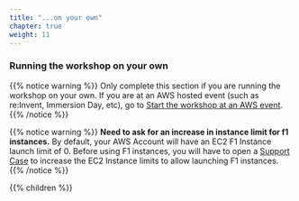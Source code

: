 ```yaml
---
title: "...on your own"
chapter: true
weight: 11
---
```


### Running the workshop on your own


{{% notice warning %}}
Only complete this section if you are running the workshop on your own. If you are at an AWS hosted event (such as re:Invent, Immersion Day, etc), go to [Start the workshop at an AWS event](aws_event.html).
{{% /notice %}}

{{% notice warning %}}
**Need to ask for an increase in instance limit for f1 instances.** By default, your AWS Account will have an EC2 F1 Instance launch limit of 0. Before using F1 instances, you will have to open a [Support Case](https://console.aws.amazon.com/support/home#/case/create) to increase the EC2 Instance limits to allow launching F1 instances.
{{% /notice %}}


{{% children %}}
